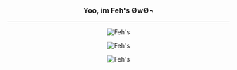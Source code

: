 
<h3 align="center">
   Yoo, im Feh's ØwØ¬
</h3>
<hr>
<p align="center">
   <img src="https://github-readme-stats.vercel.app/api?username=Ahosall&show_icons=true&theme=synthwave" alt="Feh's" />
</p>
<p align="center">
   <img src="https://github-readme-stats.vercel.app/api/top-langs/?username=Ahosall&theme=synthwave&layout=compact" alt="Feh's" />
</p>
<p align="center">
   <img src="https://github-readme-stats.vercel.app/api/wakatime?username=Ahosall&theme=synthwave" alt="Feh's" />
</p>
